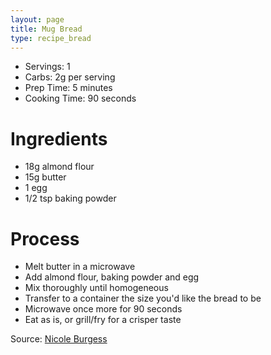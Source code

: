 ```yaml
---
layout: page
title: Mug Bread
type: recipe_bread
---
```


* Servings: 1
* Carbs: 2g per serving
* Prep Time: 5 minutes
* Cooking Time: 90 seconds

# Ingredients
* 18g almond flour
* 15g butter
* 1 egg
* 1/2 tsp baking powder

# Process
* Melt butter in a microwave
* Add almond flour, baking powder and egg
* Mix thoroughly until homogeneous
* Transfer to a container the size you'd like the bread to be
* Microwave once more for 90 seconds
* Eat as is, or grill/fry for a crisper taste

Source: [Nicole Burgess](https://www.youtube.com/watch?v=FffOTn4eaFI)
